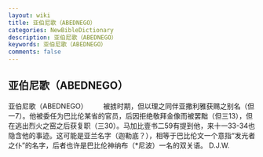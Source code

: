 ```yaml
---
layout: wiki
title: 亚伯尼歌（ABEDNEGO）
categories: NewBibleDictionary
description: 亚伯尼歌（ABEDNEGO）
keywords: 亚伯尼歌（ABEDNEGO）
comments: false
---
```


## 亚伯尼歌（ABEDNEGO）



亚伯尼歌（ABEDNEGO）
　　被掳时期，但以理之同伴亚撒利雅获赐之别名（但一7）。他被委任为巴比伦某省的官员，后因拒绝敬拜金像而被罢黜（但三13），但在逃出烈火之窑之后获复职（三30）。马加比壹书二59有提到他，来十一33-34也隐含他的事迹。这可能是亚兰名字（迦勒底？），相等于巴比伦文一个意指“发光者之仆”的名字，后者也许是巴比伦神纳布（*尼波）一名的双关语。
D.J.W.




